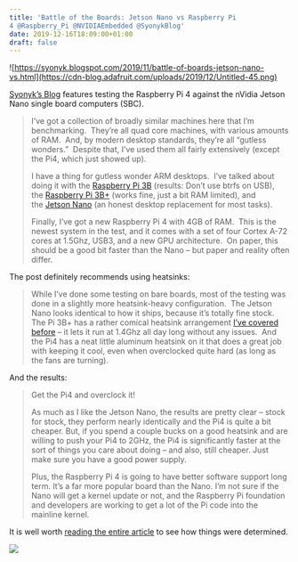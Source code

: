 ```yaml
---
title: 'Battle of the Boards: Jetson Nano vs Raspberry Pi
4 @Raspberry_Pi @NVIDIAEmbedded @SyonykBlog'
date: 2019-12-16T18:09:00+01:00
draft: false
---
```


![https://syonyk.blogspot.com/2019/11/battle-of-boards-jetson-nano-vs.html](https://cdn-blog.adafruit.com/uploads/2019/12/Untitled-45.png)

[Syonyk’s Blog](https://syonyk.blogspot.com/2019/11/battle-of-boards-jetson-nano-vs.html) features testing the Raspberry Pi 4 against the nVidia Jetson Nano single board computers (SBC).

> I’ve got a collection of broadly similar machines here that I’m benchmarking.  They’re all quad core machines, with various amounts of RAM.  And, by modern desktop standards, they’re all “gutless wonders.”  Despite that, I’ve used them all fairly extensively (except the Pi4, which just showed up).
> 
> I have a thing for gutless wonder ARM desktops.  I’ve talked about doing it with the [Raspberry Pi 3B](https://syonyk.blogspot.com/2018/03/project-pi3desk-building-awesome-pi3.html) (results: Don’t use btrfs on USB), the [Raspberry Pi 3B+](https://syonyk.blogspot.com/2018/09/project-pi3bdesk-making-even-better.html) (works fine, just a bit RAM limited), and the [Jetson Nano](https://syonyk.blogspot.com/2019/04/nvidia-jetson-nano-desktop-use-kernel-builds.html) (an honest desktop replacement for most tasks).
> 
> Finally, I’ve got a new Raspberry Pi 4 with 4GB of RAM.  This is the newest system in the test, and it comes with a set of four Cortex A-72 cores at 1.5Ghz, USB3, and a new GPU architecture.  On paper, this should be a good bit faster than the Nano – but paper and reality often differ.

The post definitely recommends using heatsinks:

> While I’ve done some testing on bare boards, most of the testing was done in a slightly more heatsink-heavy configuration.  The Jetson Nano looks identical to how it ships, because it’s totally fine stock.  The Pi 3B+ has a rather comical heatsink arrangement [I’ve covered before](https://syonyk.blogspot.com/2018/09/raspberry-pi-3b-flirc-case-thermals-and.html) – it lets it run at 1.4Ghz all day long without any issues.  And the Pi4 has a neat little aluminum heatsink on it that does a great job with keeping it cool, even when overclocked quite hard (as long as the fans are turning).

And the results:

> Get the Pi4 and overclock it!
> 
> As much as I like the Jetson Nano, the results are pretty clear – stock for stock, they perform nearly identically and the Pi4 is quite a bit cheaper. But, if you spend a couple bucks on a good heatsink and are willing to push your Pi4 to 2GHz, the Pi4 is significantly faster at the sort of things you care about doing – and also, still cheaper. Just make sure you have a good power supply.
> 
> Plus, the Raspberry Pi 4 is going to have better software support long term. It’s a far more popular board than the Nano. I’m not sure if the Nano will get a kernel update or not, and the Raspberry Pi foundation and developers are working to get a lot of the Pi code into the mainline kernel.

It is well worth [reading the entire article](https://syonyk.blogspot.com/2019/11/battle-of-boards-jetson-nano-vs.html) to see how things were determined.

![](https://1.bp.blogspot.com/-lKKvEAaFuMQ/Xdr-jhpB1MI/AAAAAAAA7V4/MnkYuGuZxbALORG6CyUJZWuiLZfXFZp0ACLcBGAsYHQ/s640/browser_benchmarks.png)